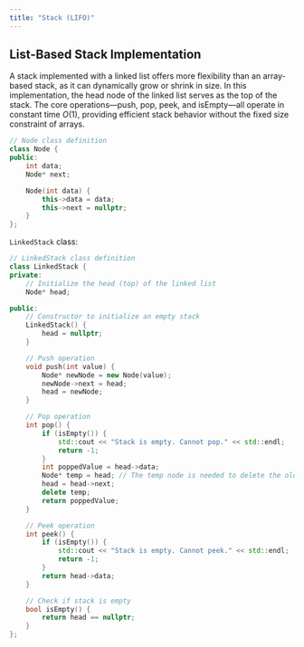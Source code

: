 ```yaml
---
title: "Stack (LIFO)"
---
```


## List-Based Stack Implementation

A stack implemented with a linked list offers more flexibility than an array-based stack, as it can dynamically grow or shrink in size. In this implementation, the head node of the linked list serves as the top of the stack. The core operations—push, pop, peek, and isEmpty—all operate in constant time $O(1)$, providing efficient stack behavior without the fixed size constraint of arrays.

```cpp
// Node class definition
class Node {
public:
    int data;
    Node* next;

    Node(int data) {
        this->data = data;
        this->next = nullptr;
    }
};
```

`LinkedStack` class:

```cpp
// LinkedStack class definition
class LinkedStack {
private:
    // Initialize the head (top) of the linked list
    Node* head;

public:
    // Constructor to initialize an empty stack
    LinkedStack() {
        head = nullptr;
    }

    // Push operation
    void push(int value) {
        Node* newNode = new Node(value);
        newNode->next = head;
        head = newNode;
    }

    // Pop operation
    int pop() {
        if (isEmpty()) {
            std::cout << "Stack is empty. Cannot pop." << std::endl;
            return -1;
        }
        int poppedValue = head->data;
        Node* temp = head; // The temp node is needed to delete the old head and free its memory
        head = head->next;
        delete temp;
        return poppedValue;
    }

    // Peek operation
    int peek() {
        if (isEmpty()) {
            std::cout << "Stack is empty. Cannot peek." << std::endl;
            return -1;
        }
        return head->data;
    }

    // Check if stack is empty
    bool isEmpty() {
        return head == nullptr;
    }
};
```
